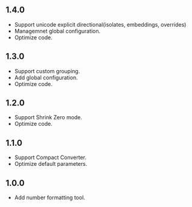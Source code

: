 ## 1.4.0
- Support unicode explicit directional(isolates, embeddings, overrides)
- Managemnet global configuration.
- Optimize code.

## 1.3.0
- Support custom grouping.
- Add global configuration.
- Optimize code.

## 1.2.0
- Support Shrink Zero mode.
- Optimize code.

## 1.1.0
- Support Compact Converter.
- Optimize default parameters.

## 1.0.0
- Add number formatting tool.
